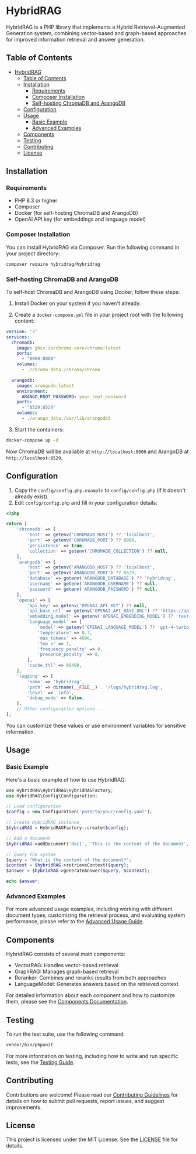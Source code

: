 # HybridRAG

HybridRAG is a PHP library that implements a Hybrid Retrieval-Augmented Generation system, combining vector-based and graph-based approaches for improved information retrieval and answer generation.

## Table of Contents

- [HybridRAG](#hybridrag)
  - [Table of Contents](#table-of-contents)
  - [Installation](#installation)
    - [Requirements](#requirements)
    - [Composer Installation](#composer-installation)
    - [Self-hosting ChromaDB and ArangoDB](#self-hosting-chromadb-and-arangodb)
  - [Configuration](#configuration)
  - [Usage](#usage)
    - [Basic Example](#basic-example)
    - [Advanced Examples](#advanced-examples)
  - [Components](#components)
  - [Testing](#testing)
  - [Contributing](#contributing)
  - [License](#license)

## Installation

### Requirements

- PHP 8.3 or higher
- Composer
- Docker (for self-hosting ChromaDB and ArangoDB)
- OpenAI API key (for embeddings and language model)

### Composer Installation

You can install HybridRAG via Composer. Run the following command in your project directory:

```bash
composer require hybridrag/hybridrag
```

### Self-hosting ChromaDB and ArangoDB

To self-host ChromaDB and ArangoDB using Docker, follow these steps:

1. Install Docker on your system if you haven't already.

2. Create a `docker-compose.yml` file in your project root with the following content:

```yaml
version: '3'
services:
  chromadb:
    image: ghcr.io/chroma-core/chroma:latest
    ports:
      - "8000:8000"
    volumes:
      - ./chroma_data:/chroma/chroma

  arangodb:
    image: arangodb:latest
    environment:
      ARANGO_ROOT_PASSWORD: your_root_password
    ports:
      - "8529:8529"
    volumes:
      - ./arango_data:/var/lib/arangodb3
```

3. Start the containers:

```bash
docker-compose up -d
```

Now ChromaDB will be available at `http://localhost:8000` and ArangoDB at `http://localhost:8529`.

## Configuration

1. Copy the `config/config.php.example` to `config/config.php` (if it doesn't already exist).
2. Edit `config/config.php` and fill in your configuration details:

```php
<?php

return [
    'chromadb' => [
        'host' => getenv('CHROMADB_HOST') ?? 'localhost',
        'port' => getenv('CHROMADB_PORT') ?? 8000,
        'persistence' => true,
        'collection' => getenv('CHROMADB_COLLECTION') ?? null,
    ],
    'arangodb' => [
        'host' => getenv('ARANGODB_HOST') ?? 'localhost',
        'port' => getenv('ARANGODB_PORT') ?? 8529,
        'database' => getenv('ARANGODB_DATABASE') ?? 'hybridrag',
        'username' => getenv('ARANGODB_USERNAME') ?? null,
        'password' => getenv('ARANGODB_PASSWORD') ?? null,
    ],
    'openai' => [
        'api_key' => getenv('OPENAI_API_KEY') ?? null,
        'api_base_url' => getenv('OPENAI_API_BASE_URL') ?? 'https://api.openai.com/v1/',
        'embedding_model' => getenv('OPENAI_EMBEDDING_MODEL') ?? 'text-embedding-3-small',
        'language_model' => [
            'model' => getenv('OPENAI_LANGUAGE_MODEL') ?? 'gpt-4-turbo',
            'temperature' => 0.7,
            'max_tokens' => 4096,
            'top_p' => 1,
            'frequency_penalty' => 0,
            'presence_penalty' => 0,
        ],
        'cache_ttl' => 86400,
    ],
    'logging' => [
        'name' => 'hybridrag',
        'path' => dirname(__FILE__) . '/logs/hybridrag.log',
        'level' => 'info',
        'debug_mode' => false,
    ],
    // Other configuration options...
];
```

You can customize these values or use environment variables for sensitive information.

## Usage

### Basic Example

Here's a basic example of how to use HybridRAG:

```php
use HybridRAG\HybridRAG\HybridRAGFactory;
use HybridRAG\Config\Configuration;

// Load configuration
$config = new Configuration('path/to/your/config.yaml');

// Create HybridRAG instance
$hybridRAG = HybridRAGFactory::create($config);

// Add a document
$hybridRAG->addDocument('doc1', 'This is the content of the document', ['metadata' => 'value']);

// Query the system
$query = "What is the content of the document?";
$context = $hybridRAG->retrieveContext($query);
$answer = $hybridRAG->generateAnswer($query, $context);

echo $answer;
```

### Advanced Examples

For more advanced usage examples, including working with different document types, customizing the retrieval process, and evaluating system performance, please refer to the [Advanced Usage Guide](docs/advanced_usage.md).

## Components

HybridRAG consists of several main components:

- VectorRAG: Handles vector-based retrieval
- GraphRAG: Manages graph-based retrieval
- Reranker: Combines and reranks results from both approaches
- LanguageModel: Generates answers based on the retrieved context

For detailed information about each component and how to customize them, please see the [Components Documentation](docs/components.md).

## Testing

To run the test suite, use the following command:

```bash
vendor/bin/phpunit
```

For more information on testing, including how to write and run specific tests, see the [Testing Guide](docs/testing.md).

## Contributing

Contributions are welcome! Please read our [Contributing Guidelines](CONTRIBUTING.md) for details on how to submit pull requests, report issues, and suggest improvements.

## License

This project is licensed under the MIT License. See the [LICENSE](LICENSE) file for details.
